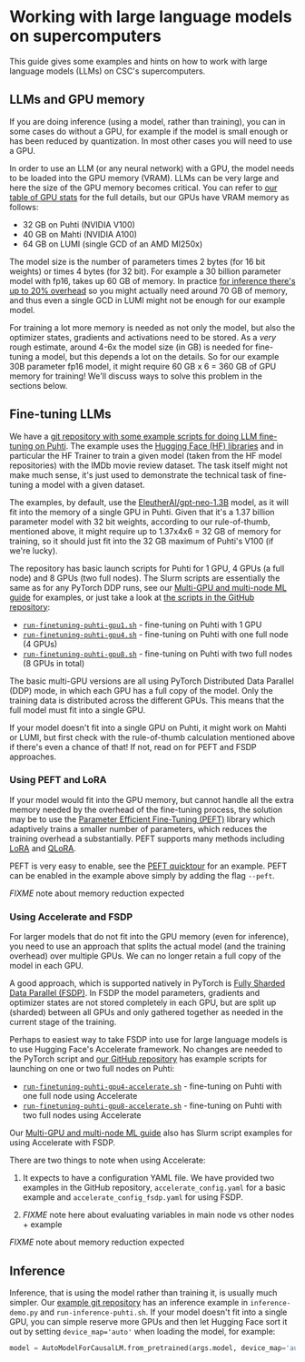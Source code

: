 # Working with large language models on supercomputers

This guide gives some examples and hints on how to work with large
language models (LLMs) on CSC's supercomputers.

## LLMs and GPU memory

If you are doing inference (using a model, rather than training), you
can in some cases do without a GPU, for example if the model is small
enough or has been reduced by quantization. In most other cases you
will need to use a GPU.

In order to use an LLM (or any neural network) with a GPU, the model
needs to be loaded into the GPU memory (VRAM). LLMs can be very large
and here the size of the GPU memory becomes critical. You can refer to
[our table of GPU stats](gpu-ml.md#puhti-mahti-or-lumi) for the full
details, but our GPUs have VRAM memory as follows:

- 32 GB on Puhti (NVIDIA V100)
- 40 GB on Mahti (NVIDIA A100)
- 64 GB on LUMI (single GCD of an AMD MI250x)

The model size is the number of parameters times 2 bytes (for 16 bit
weights) or times 4 bytes (for 32 bit). For example a 30 billion
parameter model with fp16, takes up 60 GB of memory. In practice [for
inference there's up to 20% overhead][1] so you might actually need
around 70 GB of memory, and thus even a single GCD in LUMI might not
be enough for our example model.

For training a lot more memory is needed as not only the model, but
also the optimizer states, gradients and activations need to be
stored. As a *very* rough estimate, around 4-6x the model size (in GB)
is needed for fine-tuning a model, but this depends a lot on the
details. So for our example 30B parameter fp16 model, it might require
60 GB x 6 = 360 GB of GPU memory for training! We'll discuss ways to
solve this problem in the sections below.

## Fine-tuning LLMs

We have a [git repository with some example scripts for doing LLM
fine-tuning on Puhti][2]. The example uses the [Hugging Face (HF)
libraries][3] and in particular the HF Trainer to train a given model
(taken from the HF model repositories) with the IMDb movie review
dataset. The task itself might not make much sense, it's just used to
demonstrate the technical task of fine-tuning a model with a given
dataset.

The examples, by default, use the [EleutherAI/gpt-neo-1.3B][4] model,
as it will fit into the memory of a single GPU in Puhti. Given that
it's a 1.37 billion parameter model with 32 bit weights, according to
our rule-of-thumb, mentioned above, it might require up to 1.37x4x6 =
32 GB of memory for training, so it should just fit into the 32 GB
maximum of Puhti's V100 (if we're lucky).

The repository has basic launch scripts for Puhti for 1 GPU, 4 GPUs (a
full node) and 8 GPUs (two full nodes). The Slurm scripts are
essentially the same as for any PyTorch DDP runs, see our [Multi-GPU
and multi-node ML guide](ml-multi.md#pytorch-ddp) for examples, or
just take a look at [the scripts in the GitHub repository][2]:

- [`run-finetuning-puhti-gpu1.sh`](https://github.com/mvsjober/fine-tuning-examples/blob/master/run-finetuning-puhti-gpu1.sh) - fine-tuning on Puhti with 1 GPU
- [`run-finetuning-puhti-gpu4.sh`](https://github.com/mvsjober/fine-tuning-examples/blob/master/run-finetuning-puhti-gpu4.sh) - fine-tuning on Puhti with one full node (4 GPUs)
- [`run-finetuning-puhti-gpu8.sh`](https://github.com/mvsjober/fine-tuning-examples/blob/master/run-finetuning-puhti-gpu8.sh) - fine-tuning on Puhti with two full nodes (8 GPUs in total)

The basic multi-GPU versions are all using PyTorch Distributed Data
Parallel (DDP) mode, in which each GPU has a full copy of the
model. Only the training data is distributed across the different
GPUs. This means that the full model must fit into a single GPU.

If your model doesn't fit into a single GPU on Puhti, it might work on
Mahti or LUMI, but first check with the rule-of-thumb calculation
mentioned above if there's even a chance of that! If not, read on for
PEFT and FSDP approaches.

### Using PEFT and LoRA

If your model would fit into the GPU memory, but cannot handle all the
extra memory needed by the overhead of the fine-tuning process, the
solution may be to use the [Parameter Efficient Fine-Tuning (PEFT)][5]
library which adaptively trains a smaller number of parameters, which
reduces the training overhead a substantially. PEFT supports many
methods including [LoRA](https://arxiv.org/abs/2106.09685) and
[QLoRA](https://arxiv.org/abs/2305.14314).

PEFT is very easy to enable, see the [PEFT quicktour][6] for an
example. PEFT can be enabled in the example above simply by adding the
flag `--peft`.

*FIXME* note about memory reduction expected

### Using Accelerate and FSDP

For larger models that do not fit into the GPU memory (even for
inference), you need to use an approach that splits the actual model
(and the training overhead) over multiple GPUs. We can no longer
retain a full copy of the model in each GPU.

A good approach, which is supported natively in PyTorch is [Fully
Sharded Data Parallel (FSDP)][7]. In FSDP the model parameters,
gradients and optimizer states are not stored completely in each GPU,
but are split up (sharded) between all GPUs and only gathered together
as needed in the current stage of the training.

Perhaps to easiest way to take FSDP into use for large language models
is to use Hugging Face's Accelerate framework. No changes are needed
to the PyTorch script and [our GitHub repository][2] has example
scripts for launching on one or two full nodes on Puhti:

- [`run-finetuning-puhti-gpu4-accelerate.sh`](https://github.com/mvsjober/fine-tuning-examples/blob/master/run-finetuning-puhti-gpu4-accelerate.sh) - fine-tuning on Puhti with one full node using Accelerate
- [`run-finetuning-puhti-gpu8-accelerate.sh`](https://github.com/mvsjober/fine-tuning-examples/blob/master/run-finetuning-puhti-gpu8-accelerate.sh) - fine-tuning on Puhti with two full nodes using Accelerate

Our [Multi-GPU and multi-node ML guide](ml-multi.md#accelerate) also
has Slurm script examples for using Accelerate with FSDP.

There are two things to note when using Accelerate: 

1. It expects to have a configuration YAML file. We have provided two
   examples in the GitHub repository, `accelerate_config.yaml` for a
   basic example and `accelerate_config_fsdp.yaml` for using FSDP.

2. *FIXME* note here about evaluating variables in main node vs other nodes + example

*FIXME* note about memory reduction expected


[1]: https://blog.eleuther.ai/transformer-math/
[2]: https://github.com/mvsjober/fine-tuning-examples
[3]: https://huggingface.co/docs/transformers/en/index
[4]: https://huggingface.co/EleutherAI/gpt-neo-1.3B
[5]: https://huggingface.co/docs/peft/index
[6]: https://huggingface.co/docs/peft/quicktour
[7]: https://pytorch.org/blog/introducing-pytorch-fully-sharded-data-parallel-api/

## Inference

Inference, that is using the model rather than training it, is usually
much simpler. Our [example git repository][2] has an inference example
in `inference-demo.py` and `run-inference-puhti.sh`. If your model
doesn't fit into a single GPU, you can simple reserve more GPUs and
then let Hugging Face sort it out by setting `device_map='auto'` when
loading the model, for example:

```python
model = AutoModelForCausalLM.from_pretrained(args.model, device_map='auto')
```
